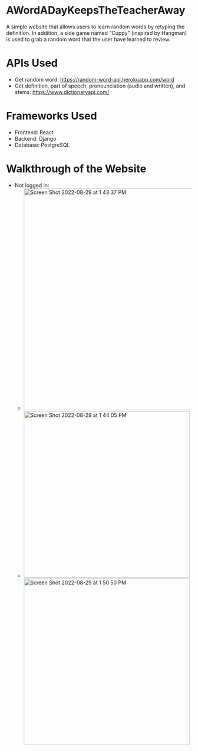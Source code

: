 # AWordADayKeepsTheTeacherAway

  A simple website that allows users to learn random words by retyping the definition. In addition, a side game named "Cuppy" (inspired by Hangman) is used to grab a random word that the user have learned to review.


# APIs Used

  - Get random word: https://random-word-api.herokuapp.com/word
  - Get definition, part of speech, pronounciation (audio and written), and stems: https://www.dictionaryapi.com/


# Frameworks Used

  - Frontend: React
  - Backend: Django
  - Database: PostgreSQL

# Walkthrough of the Website

  - Not logged in:
    - <img width="600" alt="Screen Shot 2022-08-29 at 1 43 37 PM" src="https://user-images.githubusercontent.com/105992987/187275264-497944a2-7d49-4dd5-aa8d-9ed863e0aee5.png">
    - <img width="450" alt="Screen Shot 2022-08-29 at 1 44 05 PM" src="https://user-images.githubusercontent.com/105992987/187275274-cee9aee2-c4b2-44ea-bd97-438b554b20c4.png">   <img width="450" alt="Screen Shot 2022-08-29 at 1 50 50 PM" src="https://user-images.githubusercontent.com/105992987/187276182-53f2d670-7fc1-478c-a112-cd8acf38cbfc.png">

 
